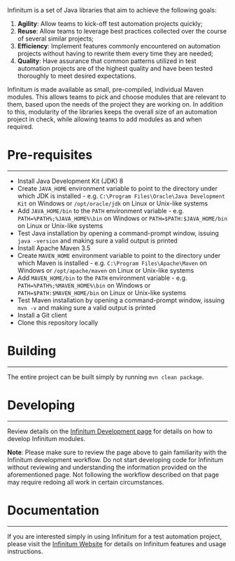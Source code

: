 Infinitum is a set of Java libraries that aim to achieve the
following goals:

1. **Agility**: Allow teams to kick-off test automation projects quickly;
2. **Reuse**: Allow teams to leverage best practices collected over the course of several similar projects;
3. **Efficiency**: Implement features commonly encountered on automation projects without having to rewrite them every time they are needed;
4. **Quality**: Have assurance that common patterns utilized in test automation projects are of the highest quality and have been tested thoroughly to meet desired expectations.

Infinitum is made available as small, pre-compiled, individual
Maven modules. This allows teams to pick and choose modules that
are relevant to them, based upon the needs of the project they
are working on. In addition to this, modularity of the libraries
keeps the overall size of an automation project in check, while
allowing teams to add modules as and when required.

# Pre-requisites

---
* Install Java Development Kit (JDK) 8
* Create `JAVA_HOME` environment variable to point to the
  directory under which JDK is installed - e.g.
  `C:\Program Files\Oracle\Java Development Kit` on Windows
  or `/opt/oracle/jdk` on Linux or Unix-like systems
* Add `JAVA_HOME/bin` to the `PATH` environment variable -
  e.g. `PATH=%PATH%;%JAVA_HOME%\bin` on Windows or
  `PATH=$PATH:$JAVA_HOME/bin` on Linux or Unix-like systems
* Test Java installation by opening a command-prompt window,
  issuing `java -version` and making sure a valid output is
  printed
* Install Apache Maven 3.5
* Create `MAVEN_HOME` environment variable to point to the
  directory under which Maven is installed - e.g.
  `C:\Program Files\Apache\Maven` on Windows
  or `/opt/apache/maven` on Linux or Unix-like systems
* Add `MAVEN_HOME/bin` to the `PATH` environment variable -
  e.g. `PATH=%PATH%;%MAVEN_HOME%\bin` on Windows or
  `PATH=$PATH:$MAVEN_HOME/bin` on Linux or Unix-like systems
* Test Maven installation by opening a command-prompt window,
  issuing `mvn -v` and making sure a valid output is printed
* Install a Git client
* Clone this repository locally

# Building

---
The entire project can be built simply by running
`mvn clean package`.

# Developing

---
Review details on the
[Infinitum Development page](https://sites.google.com/qualitrix.com/infinitum/infinitum-development)
for details on how to develop Infinitum modules.

**Note**: Please make sure to review the page above to gain
familiarity with the Infinitum development workflow. Do not start
developing code for Infinitum without reviewing and understanding
the information provided on the aforementioned page. Not
following the workflow described on that page may require redoing
all work in certain circumstances.

# Documentation

---
If you are interested simply in using Infinitum for a test
automation project, please visit the
[Infinitum Website](https://sites.google.com/qualitrix.com/infinitum)
for details on Infinitum features and usage instructions.